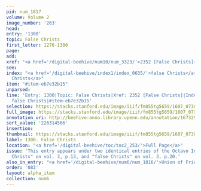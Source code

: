```yaml
---
pid: num_1817
volume: Volume 2
image_number: '263'
head:
entry: '1300'
topic: False Christs
first_letter: 1276-1300
page:
add:
xref: "<a href='/digital-beehive/num10/num_3323/'>2352 [False Christs]</a>"
see:
index: "<a href='/digital-beehive/index1/index_0635/'>false Christs</a>|<a href='/digital-beehive/index1/index_0635/'>false
  Christs</a>"
item: "#item-eb7e32b15"
unparsed:
line: 'Entry: 1300|Topic: False Christs|Xref: 2352 [False Christs]|Index: false Christs|Index:
  false Christs|#item-eb7e32b15'
selection: https://stacks.stanford.edu/image/iiif/fm855tg5659/1607_0730/423,4566,2817,473/full/0/default.jpg
full_image: https://stacks.stanford.edu/image/iiif/fm855tg5659/1607_0730/full/full/0/default.jpg
annotation_uri: http://beehive-anno.library.upenn.edu/annotation/1673299927367
sort_value: '226314566'
insertion:
thumbnail: https://stacks.stanford.edu/image/iiif/fm855tg5659/1607_0730/423,4566,600,180/250,/0/default.jpg
label: 1300. False Christs
location: "<a href='/digital-beehive/toc/toc2_253/'>Full Page</a>"
issue: 'This entry appears under two identical entries of the Octavo Index: "false
  Christs" on vol. 3, p.13, and "false Christs" on vol. 3, p.20.'
also_in_entry: "<a href='/digital-beehive/num6/num_1816/'>Union of Friends</a>"
order: '083'
layout: alpha_item
collection: num6
---
```

